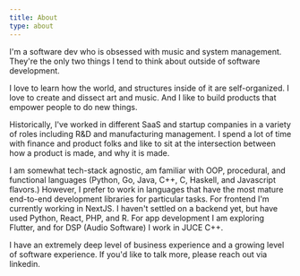 ```yaml
---
title: About
type: about
---
```


I'm a software dev who is obsessed with music and system management. They're the only two things I tend to think about outside of software development.

I love to learn how the world, and structures inside of it are self-organized. I love to create and dissect art and music. And I like to build products that empower people to do new things.

Historically, I've worked in different SaaS and startup companies in a variety of roles including R&D and manufacturing management. I spend a lot of time with finance and product folks and like to sit at the intersection between how a product is made, and why it is made.

I am somewhat tech-stack agnostic, am familiar with OOP, procedural, and functional languages (Python, Go, Java, C++, C, Haskell, and Javascript flavors.) However, I prefer to work in languages that have the most mature end-to-end development libraries for particular tasks. For frontend I'm currently working in NextJS. I haven't settled on a backend yet, but have used Python, React, PHP, and R. For app development I am exploring Flutter, and for DSP (Audio Software) I work in JUCE C++.

I have an extremely deep level of business experience and a growing level of software experience. If you'd like to talk more, please reach out via linkedin.